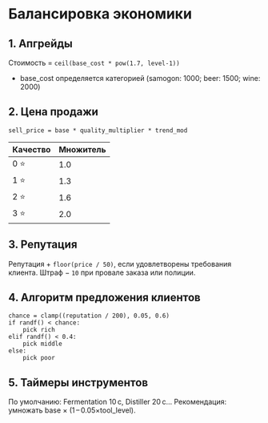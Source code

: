 # Балансировка экономики

## 1. Апгрейды
Стоимость = `ceil(base_cost * pow(1.7, level-1))`
* base_cost определяется категорией (samogon: 1000; beer: 1500; wine: 2000)

## 2. Цена продажи
`sell_price = base * quality_multiplier * trend_mod`

| Качество | Множитель |
|----------|-----------|
| 0 ⭐ | 1.0 |
| 1 ⭐ | 1.3 |
| 2 ⭐ | 1.6 |
| 3 ⭐ | 2.0 |

## 3. Репутация
Репутация + `floor(price / 50)`, если удовлетворены требования клиента.
Штраф − `10` при провале заказа или полиции.

## 4. Алгоритм предложения клиентов
```pseudo
chance = clamp((reputation / 200), 0.05, 0.6)
if randf() < chance:
    pick rich
elif randf() < 0.4:
    pick middle
else:
    pick poor
```

## 5. Таймеры инструментов
По умолчанию: Fermentation 10 с, Distiller 20 с… Рекомендация: умножать base × (1 – 0.05×tool_level).
